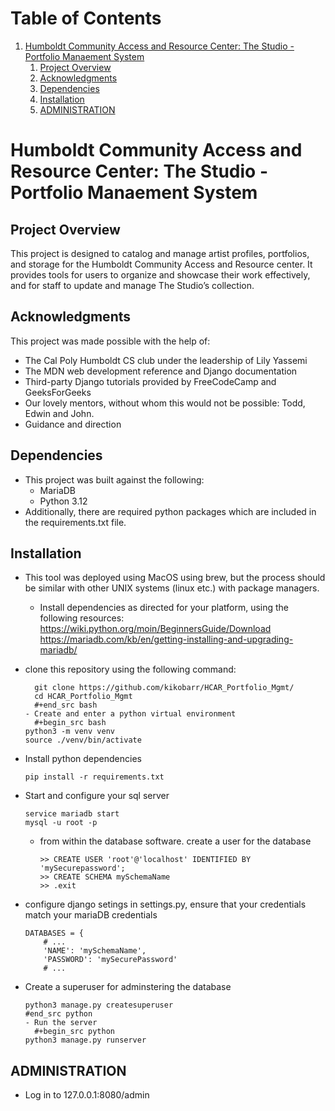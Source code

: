 
# Table of Contents

1.  [Humboldt Community Access and Resource Center: The Studio - Portfolio Manaement System](#org1055606)
    1.  [Project Overview](#org844fe04)
    2.  [Acknowledgments](#orgab8b037)
    3.  [Dependencies](#org572c906)
    4.  [Installation](#org33124ce)
    5.  [ADMINISTRATION](#orgabfd0c4)



<a id="org1055606"></a>

# Humboldt Community Access and Resource Center: The Studio - Portfolio Manaement System


<a id="org844fe04"></a>

## Project Overview

This project is designed to catalog and manage artist profiles, portfolios, and storage for the Humboldt Community Access and Resource center.
It provides tools for users to organize and showcase their work effectively, and for staff to update and manage The Studio&rsquo;s collection.


<a id="orgab8b037"></a>

## Acknowledgments

This project was made possible with the help of:

-   The Cal Poly Humboldt CS club under the leadership of Lily Yassemi
-   The MDN web development reference and Django documentation
-   Third-party Django tutorials provided by FreeCodeCamp and GeeksForGeeks
-   Our lovely mentors, without whom this would not be possible: Todd, Edwin and John.
-   Guidance and direction


<a id="org572c906"></a>

## Dependencies

-   This project was built against the following:
    -   MariaDB
    -   Python 3.12
-   Additionally, there are required python packages which are included in the requirements.txt file.


<a id="org33124ce"></a>

## Installation

-   This tool was deployed using MacOS using brew, but the process should be similar with other UNIX systems (linux etc.) with package managers.
    -   Install dependencies as directed for your platform, using the following resources:
        <https://wiki.python.org/moin/BeginnersGuide/Download>
        <https://mariadb.com/kb/en/getting-installing-and-upgrading-mariadb/>
-   clone this repository using the following command:
    
          git clone https://github.com/kikobarr/HCAR_Portfolio_Mgmt/
          cd HCAR_Portfolio_Mgmt
          #+end_src bash
        - Create and enter a python virtual environment
          #+begin_src bash
        python3 -m venv venv
        source ./venv/bin/activate
-   Install python dependencies
    
        pip install -r requirements.txt
-   Start and configure your sql server
    
        service mariadb start
        mysql -u root -p
    
    -   from within the database software. create a user for the database
        
            >> CREATE USER 'root'@'localhost' IDENTIFIED BY 'mySecurepassword';
            >> CREATE SCHEMA mySchemaName
            >> .exit
-   configure django setings
    in settings.py, ensure that your credentials match your mariaDB credentials
    
        DATABASES = {
            # ...
            'NAME': 'mySchemaName',
            'PASSWORD': 'mySecurePassword'
            # ...
-   Create a superuser for adminstering the database
    
        python3 manage.py createsuperuser
        #end_src python
        - Run the server
          #+begin_src python
        python3 manage.py runserver


<a id="orgabfd0c4"></a>

## ADMINISTRATION

-   Log in to 127.0.0.1:8080/admin

